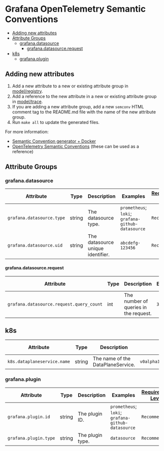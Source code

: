 # Grafana OpenTelemetry Semantic Conventions

<!-- toc -->

- [Adding new attributes](#adding-new-attributes)
- [Attribute Groups](#attribute-groups)
  - [grafana.datasource](#grafanadatasource)
    - [grafana.datasource.request](#grafanadatasourcerequest)
- [k8s](#k8s)
  - [grafana.plugin](#grafanaplugin)

<!-- tocstop -->

## Adding new attributes

1. Add a new attribute to a new or existing attribute group in [model/registry](./model/registry).
2. Add a reference to the new attribute in a new or existing attribute group in [model/trace](./model/trace).
3. If you are adding a new attribute group, add a new `semconv` HTML comment tag to the README.md file with the name of the new attribute group.
4. Run `make all` to update the generated files.

For more information:

- [Semantic Convention generator + Docker](https://github.com/open-telemetry/build-tools/blob/main/semantic-conventions/README.md)
- [OpenTelemetry Semantic Conventions](https://github.com/open-telemetry/semantic-conventions/tree/main/model) (these can be used as a reference)

## Attribute Groups

### grafana.datasource

<!-- semconv trace.grafana.datasource -->

| Attribute  | Type | Description  | Examples  | [Requirement Level](https://opentelemetry.io/docs/specs/semconv/general/attribute-requirement-level/) | Stability |
|---|---|---|---|---|---|
| `grafana.datasource.type` | string | The datasource type. | `prometheus`; `loki`; `grafana-github-datasource` | `Recommended` | ![Stable](https://img.shields.io/badge/-stable-lightgreen) |
| `grafana.datasource.uid` | string | The datasource unique identifier. | `abcdefg-123456` | `Recommended` | ![Stable](https://img.shields.io/badge/-stable-lightgreen) |

<!-- endsemconv -->

#### grafana.datasource.request

<!-- semconv trace.grafana.datasource.request -->

| Attribute  | Type | Description  | Examples  | [Requirement Level](https://opentelemetry.io/docs/specs/semconv/general/attribute-requirement-level/) | Stability |
|---|---|---|---|---|---|
| `grafana.datasource.request.query_count` | int | The number of queries in the request. | `3` | `Recommended` | ![Stable](https://img.shields.io/badge/-stable-lightgreen) |

<!-- endsemconv -->

## k8s

<!-- semconv trace.k8s -->

| Attribute  | Type | Description  | Examples  | [Requirement Level](https://opentelemetry.io/docs/specs/semconv/general/attribute-requirement-level/) | Stability |
|---|---|---|---|---|---|
| `k8s.dataplaneservice.name` | string | The name of the DataPlaneService. | `v0alpha1.prometheus.grafana.app` | `Recommended` | ![Stable](https://img.shields.io/badge/-stable-lightgreen) |

<!-- endsemconv -->

### grafana.plugin

<!-- semconv trace.grafana.plugin -->

| Attribute  | Type | Description  | Examples  | [Requirement Level](https://opentelemetry.io/docs/specs/semconv/general/attribute-requirement-level/) | Stability |
|---|---|---|---|---|---|
| `grafana.plugin.id` | string | The plugin ID. | `prometheus`; `loki`; `grafana-github-datasource` | `Recommended` | ![Stable](https://img.shields.io/badge/-stable-lightgreen) |
| `grafana.plugin.type` | string | The plugin type. | `datasource` | `Recommended` | ![Stable](https://img.shields.io/badge/-stable-lightgreen) |

<!-- endsemconv -->
